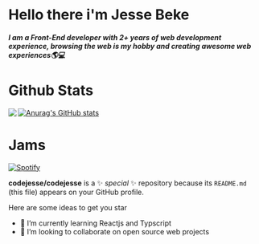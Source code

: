 
# Hello there i'm Jesse Beke
##### I am a Front-End developer with 2+ years of web development experience, browsing the web is my hobby and creating awesome web experiences🌎💻

# Github Stats
[![Anurag's GitHub stats](https://github-readme-stats.vercel.app/api?username=codejesse)](https://github.com/codejesse/github-readme-stats)
<img align="left" src="https://github-readme-stats.vercel.app/api/top-langs/?username=codejesse&theme=<THEME_NAME>" />

# Jams
[![Spotify](https://spotify-github-readme.vercel.app/api/spotify)](https://open.spotify.com/playlist/37i9dQZF1DX0XUsuxWHRQd?si=acd6c7c22c9445ca)


**codejesse/codejesse** is a ✨ _special_ ✨ repository because its `README.md` (this file) appears on your GitHub profile.

Here are some ideas to get you star

<!-- - 🔭 I’m currently working on -->
- 🌱 I’m currently learning Reactjs and Typscript
- 👯 I’m looking to collaborate on open source web projects
<!-- -..Ask my name
- 💬 Ask me about ...
- 📫 How to reach me: ...
- 😄 Pronouns: ...
- ⚡ Fun fact: ... -->

